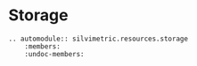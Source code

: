# Storage

```{eval-rst}
.. automodule:: silvimetric.resources.storage
    :members:
    :undoc-members:
```
